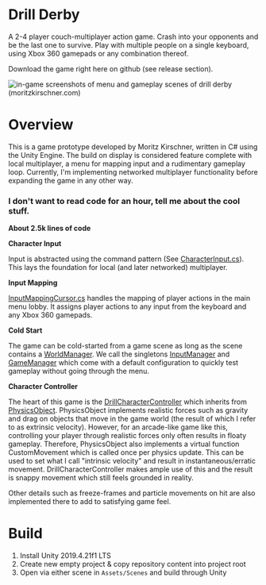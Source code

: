 # Drill Derby 

A 2-4 player couch-multiplayer action game. Crash into your opponents and be the last one to survive. Play with multiple people on a single keyboard, using Xbox 360 gamepads or any combination thereof.

Download the game right here on github (see release section).

![in-game screenshots of menu and gameplay scenes of drill derby (moritzkirschner.com)](/montage.jpg?raw=true "Drill Derby Screenshots (moritzkirschner.com)")

# Overview

This is a game prototype developed by Moritz Kirschner, written in C# using the Unity Engine. The build on display is considered feature complete with local multiplayer, a menu for mapping input and a rudimentary gameplay loop. Currently, I'm implementing networked multiplayer functionality before expanding the game in any other way.

### I don't want to read code for an hour, tell me about the cool stuff.

**About 2.5k lines of code**

**Character Input**

Input is abstracted using the command pattern (See [CharacterInput.cs](/Assets/Scripts/Input/CharacterInput.cs)). This lays the foundation for local (and later networked) multiplayer.
  
**Input Mapping**

[InputMappingCursor.cs](/Assets/Scripts/UI/InputMappingCursor.cs) handles the mapping of player actions in the main menu lobby. It assigns player actions to any input from the keyboard and any Xbox 360 gamepads.

**Cold Start**

The game can be cold-started from a game scene as long as the scene contains a [WorldManager](/Assets/Scripts/Gameplay/WorldManager.cs). We call the singletons [InputManager](/Assets/Scripts/Input/InputManager.cs) and [GameManager](/Assets/Scripts/Gameplay/GameManager.cs) which come with a default configuration to quickly test gameplay without going through the menu.

**Character Controller**

The heart of this game is the [DrillCharacterController](/Assets/Scripts/Gameplay/DrillCharacterController.cs) which inherits from [PhysicsObject](/Assets/Scripts/Physics/PhysicsObject.cs). PhysicsObject implements realistic forces such as gravity and drag on objects that move in the game world (the result of which I refer to as extrinsic velocity). However, for an arcade-like game like this, controlling your player through realistic forces only often results in floaty gameplay. Therefore, PhysicsObject also implements a virtual function CustomMovement which is called once per physics update. This can be used to set what I call "intrinsic velocity" and result in instantaneous/erratic movement. DrillCharacterController makes ample use of this and the result is snappy movement which still feels grounded in reality.

Other details such as freeze-frames and particle movements on hit are also implemented there to add to satisfying game feel.

# Build

1. Install Unity 2019.4.21f1 LTS
2. Create new empty project & copy repository content into project root
3. Open via either scene in `Assets/Scenes` and build through Unity
